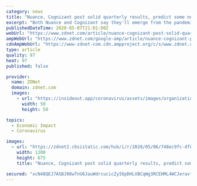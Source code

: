 ```yaml
---
category: news
title: "Nuance, Cognizant post solid quarterly results, predict some near-term COVID-19 impact"
excerpt: "Both Nuance and Cognizant say they'll emerge from the pandemic in a position of strength. Meanwhile, Rimini Street sees new opportunities in the global economic slowdown."
publishedDateTime: 2020-05-07T21:01:00Z
webUrl: "https://www.zdnet.com/article/nuance-cognizant-post-solid-quarterly-results-predict-some-near-term-covid-19-impact/"
ampWebUrl: "https://www.zdnet.com/google-amp/article/nuance-cognizant-post-solid-quarterly-results-predict-some-near-term-covid-19-impact/"
cdnAmpWebUrl: "https://www-zdnet-com.cdn.ampproject.org/c/s/www.zdnet.com/google-amp/article/nuance-cognizant-post-solid-quarterly-results-predict-some-near-term-covid-19-impact/"
type: article
quality: 97
heat: 97
published: false

provider:
  name: ZDNet
  domain: zdnet.com
  images:
    - url: "https://insideout.app/coronavirus/assets/images/organizations/zdnet.com-50x50.jpg"
      width: 50
      height: 50

topics:
  - Economic Impact
  - Coronavirus

images:
  - url: "https://zdnet2.cbsistatic.com/hub/i/r/2020/05/06/748ec9fc-df8e-4288-9850-db8f2540a773/thumbnail/1200x675/277baf2c271ee46df9f4f004353ad546/oraclecloudregions.png"
    width: 1200
    height: 675
    title: "Nuance, Cognizant post solid quarterly results, predict some near-term COVID-19 impact"

secured: "xcN48QEJ7ASBJ08wTnU6JauWdrcucicZyI6pDHLVBCqWg3RCEHML4WCJeravfrpeem6ess2OZhDziThCkj45RNWzft5J90ItloQdKUujZ8U+mN33j7r+FBp4Nxl2MF62kgac30Sf0dRlUBCVjLyBYd7OL4Pbllukt8X+C8V+WhEYxZ39/8vpWmSn9tV53JoZkjib4oj88munVhi8I5DgxDpAWMSwZg8393ksnfXLxNGTIRb4YNj1GBEKTEEOTptVW+o/Xe2zToaOj28svv97cEhrw7XT5ApQSoF7vhONNxmT33iytzSoUy141ffc7Unf;jn4bcSj15FuyfP5XpykrWg=="
---
```


